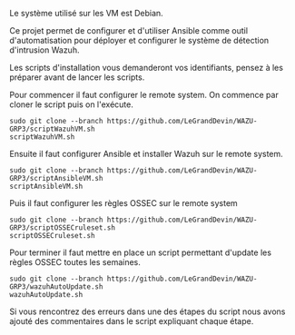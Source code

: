 Le système utilisé sur les VM est Debian.

Ce projet permet de configurer et d'utiliser Ansible comme outil d'automatisation pour déployer et configurer le système de détection d'intrusion Wazuh.

Les scripts d'installation vous demanderont vos identifiants, pensez à les préparer avant de lancer les scripts.

Pour commencer il faut configurer le remote system.
On commence par cloner le script puis on l'exécute.

```
sudo git clone --branch https://github.com/LeGrandDevin/WAZU-GRP3/scriptWazuhVM.sh
scriptWazuhVM.sh
```

Ensuite il faut configurer Ansible et installer Wazuh sur le remote system.

```
sudo git clone --branch https://github.com/LeGrandDevin/WAZU-GRP3/scriptAnsibleVM.sh
scriptAnsibleVM.sh
```

Puis il faut configurer les règles OSSEC sur le remote system

```
sudo git clone --branch https://github.com/LeGrandDevin/WAZU-GRP3/scriptOSSECruleset.sh
scriptOSSECruleset.sh
```

Pour terminer il faut mettre en place un script permettant d'update les règles OSSEC toutes les semaines.

```
sudo git clone --branch https://github.com/LeGrandDevin/WAZU-GRP3/wazuhAutoUpdate.sh
wazuhAutoUpdate.sh
```

Si vous rencontrez des erreurs dans une des étapes du script nous avons ajouté des commentaires dans le script expliquant chaque étape.
